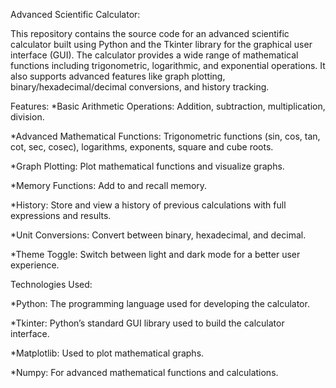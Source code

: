 Advanced Scientific Calculator:

This repository contains the source code for an advanced scientific calculator built using Python and the Tkinter library for the graphical user interface (GUI). The calculator provides a wide range of mathematical functions including trigonometric, logarithmic, and exponential operations. It also supports advanced features like graph plotting, binary/hexadecimal/decimal conversions, and history tracking.

Features:
*Basic Arithmetic Operations: Addition, subtraction, multiplication, division.

*Advanced Mathematical Functions: Trigonometric functions (sin, cos, tan, cot, sec, cosec), logarithms, exponents, square and cube roots.

*Graph Plotting: Plot mathematical functions and visualize graphs.

*Memory Functions: Add to and recall memory.

*History: Store and view a history of previous calculations with full expressions and results.

*Unit Conversions: Convert between binary, hexadecimal, and decimal.

*Theme Toggle: Switch between light and dark mode for a better user experience.

Technologies Used:

*Python: The programming language used for developing the calculator.

*Tkinter: Python’s standard GUI library used to build the calculator interface.

*Matplotlib: Used to plot mathematical graphs.

*Numpy: For advanced mathematical functions and calculations.

